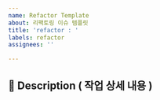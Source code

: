 ```yaml
---
name: Refactor Template
about: 리팩토링 이슈 템플릿
title: 'refactor : '
labels: refactor
assignees: ''

---
```


## 📌 Description ( 작업 상세 내용 )
